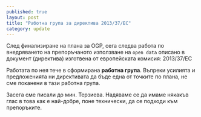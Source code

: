 ```yaml
---
published: true
layout: post
title: "Работна група за директива 2013/37/ЕС"
category: update
---
```


След финализиране на плана за OGP, сега следва работа по внедряването на препоръчаното използване на
`open data` описано в документ (директива) изготвена от европейската комисия: 2013/37/ЕС

Работата по нея тече в сформирана **работна група**. Въпреки усилията и предложенията ни директивата да бъде
една от точките по плана, не сме поканени в тази работна група.

Засега сме писали до мин. Терзиева. Надяваме се да имаме някакъв глас в това как е най-добре, поне технически,
да се подходи към препоръките.
